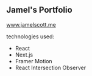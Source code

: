 ## Jamel's Portfolio

www.jamelscott.me

technologies used:

- React
- Next.js
- Framer Motion
- React Intersection Observer
